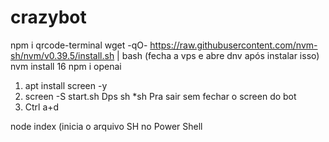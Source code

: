 # crazybot
npm i qrcode-terminal
wget -qO- https://raw.githubusercontent.com/nvm-sh/nvm/v0.39.5/install.sh | bash (fecha a vps e abre dnv após instalar isso)
nvm install 16 
npm i openai

1. apt install screen -y
2. screen -S start.sh
Dps sh *sh
Pra sair sem fechar o screen do bot
3. Ctrl a+d

node index (inicia o arquivo SH no Power Shell
